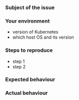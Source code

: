 <!-- 
Thank you for initiating this issue request 🤗

To ensure conciseness, kindly try to adhere to the following format.
-->

### Subject of the issue

<!-- Describe your issue here. -->

### Your environment

<!-- Describe your environment here. -->

* version of Kubernetes
* which host OS and its version

### Steps to reproduce

<!-- Tell us how to reproduce this issue. -->

* step 1
* step 2

### Expected behaviour

<!-- Tell us what should happen -->

### Actual behaviour

<!-- Tell us what happens instead -->
